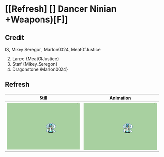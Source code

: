 # [\[Refresh\] \[\] Dancer Ninian +Weapons\)\[F\]]

## Credit

IS, Mikey Seregon, Marlon0024, MeatOfJustice

2. Lance {MeatOfJustice}
7. Staff {Mikey_Seregon}
8. Dragonstone {Marlon0024}
	
## Refresh

| Still | Animation |
| :---: | :-------: |
| ![Refresh still](./Refresh_000.png) | ![Refresh animation](./Refresh.gif) |

